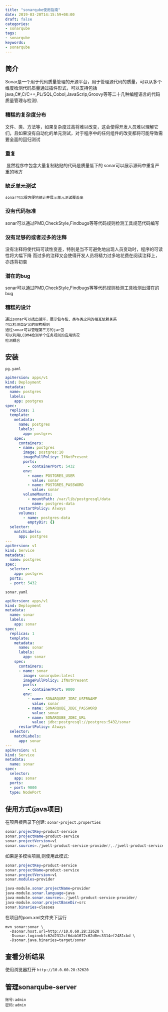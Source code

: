```yaml
---
title: "sonarqube使用指南"
date: 2019-03-20T14:15:59+08:00
draft: false
categories:
- sonarqube
tags:
- sonarqube
keywords:
- sonarqube
---
```


## 简介

​	Sonar是一个用于代码质量管理的开源平台，用于管理源代码的质量，可以从多个维度检测代码质量通过插件形式，可以支持包括java,C#,C/C++,PL/SQL,Cobol,JavaScrip,Groovy等等二十几种编程语言的代码质量管理与检测\

<!--more-->

### 糟糕的复杂度分布
​	文件、类、方法等，如果复杂度过高将难以改变，这会使得开发人员难以理解它们，且如果没有自动化的单元测试，对于程序中的任何组件的改变都将可能导致需要全面的回归测试
### 重复
​	显然程序中包含大量复制粘贴的代码是质量低下的 sonar可以展示源码中重复严重的地方
### 缺乏单元测试
 	sonar可以很方便地统计并展示单元测试覆盖率
### 没有代码标准
​	sonar可以通过PMD,CheckStyle,Findbugs等等代码规则检测工具规范代码编写
### 没有足够的或者过多的注释
​	没有注释将使代码可读性变差，特别是当不可避免地出现人员变动时，程序的可读性将大幅下降  而过多的注释又会使得开发人员将精力过多地花费在阅读注释上，亦违背初衷
### 潜在的bug
​	sonar可以通过PMD,CheckStyle,Findbugs等等代码规则检测工具检测出潜在的bug
### 糟糕的设计
  	通过sonar可以找出循环，展示包与包、类与类之间的相互依赖关系
  	可以检测自定义的架构规则
  	通过sonar可以管理第三方的jar包
  	可以利用LCOM4检测单个任务规则的应用情况
  	检测耦合

## 安装

`pg.yaml`

```yaml
apiVersion: apps/v1
kind: Deployment
metadata:
  name: postgres
  labels:
    app: postgres
spec:
  replicas: 1
  template:
    metadata:
      name: postgres
      labels:
        app: postgres
    spec:
      containers:
      - name: postgres
        image: postgres:10
        imagePullPolicy: IfNotPresent
        ports:
          - containerPort: 5432
        env:
          - name: POSTGRES_USER
            value: sonar
          - name: POSTGRES_PASSWORD
            value: sonar
        volumeMounts:
          - mountPath: /var/lib/postgresql/data
            name: postgres-data
      restartPolicy: Always
      volumes:
        - name: postgres-data
          emptyDir: {}
  selector:
    matchLabels:
      app: postgres
---
apiVersion: v1
kind: Service
metadata:
  name: postgres
spec:
  selector:
    app: postgres
  ports:
  - port: 5432
```

`sonar.yaml`

```yaml
apiVersion: apps/v1
kind: Deployment
metadata:
  name: sonar
  labels:
    app: sonar
spec:
  replicas: 1
  template:
    metadata:
      name: sonar
      labels:
        app: sonar
    spec:
      containers:
      - name: sonar
        image: sonarqube:latest
        imagePullPolicy: IfNotPresent
        ports:
          - containerPort: 9000
        env:
          - name: SONARQUBE_JDBC_USERNAME
            value: sonar
          - name: SONARQUBE_JDBC_PASSWORD
            value: sonar
          - name: SONARQUBE_JDBC_URL
            value: jdbc:postgresql://postgres:5432/sonar
      restartPolicy: Always
  selector:
    matchLabels:
      app: sonar
---
apiVersion: v1
kind: Service
metadata:
  name: sonar
spec:
  selector:
    app: sonar
  ports:
  - port: 9000
  type: NodePort
```

## 使用方式(java项目)

在项目根目录下创建: `sonar-project.properties`

```java
sonar.projectKey=product-service
sonar.projectName=product-service
sonar.projectVersion=v1
sonar.sources=./jwell-product-service-provider/,./jwell-product-service-api/
```

如果是多模块项目,则使用此模式:

```java
sonar.projectKey=product-service
sonar.projectName=product-service
sonar.projectVersion=v1
sonar.modules=provider

java-module.sonar.projectName=provider
java-module.sonar.language=java
java-module.sonar.sources=./jwell-product-service-provider/
java-module.sonar.projectBaseDir=src
sonar.binaries=classes
```



在项目的pom.xml文件夹下运行

```shell
mvn sonar:sonar \
  -Dsonar.host.url=http://10.0.60.28:32620 \
  -Dsonar.login=bfc62d2312cf6dab1672c62d0ec3314ef2481cbd \
  -Dsonar.java.binaries=target/sonar
```

## 查看分析结果

使用浏览器打开 `http://10.0.60.28:32620`



## 管理sonarqube-server

```shell
账号:admin
密码:admin
```



